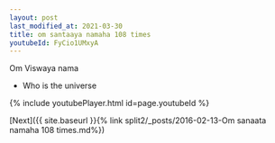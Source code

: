```yaml
---
layout: post
last_modified_at: 2021-03-30
title: om santaaya namaha 108 times
youtubeId: FyCio1UMxyA
---
```

 
 
Om Viswaya nama 
 
 -  Who is the universe 
 
  
 
  
 
 
 
 
 
 


{% include youtubePlayer.html id=page.youtubeId %}
 
[Next]({{ site.baseurl }}{% link  split2/_posts/2016-02-13-Om sanaata namaha 108 times.md%})
 
